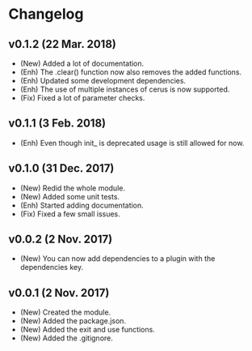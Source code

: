 # Changelog

## v0.1.2 (22 Mar. 2018)
- (New) Added a lot of documentation.
- (Enh) The .clear() function now also removes the added functions.
- (Enh) Updated some development dependencies.
- (Enh) The use of multiple instances of cerus is now supported.
- (Fix) Fixed a lot of parameter checks.

## v0.1.1 (3 Feb. 2018)
- (Enh) Even though init_ is deprecated usage is still allowed for now.

## v0.1.0 (31 Dec. 2017)
- (New) Redid the whole module.
- (New) Added some unit tests.
- (Enh) Started adding documentation.
- (Fix) Fixed a few small issues.

## v0.0.2 (2 Nov. 2017)
- (New) You can now add dependencies to a plugin with the dependencies key.

## v0.0.1 (2 Nov. 2017)
- (New) Created the module.
- (New) Added the package.json.
- (New) Added the exit and use functions.
- (New) Added the .gitignore.
